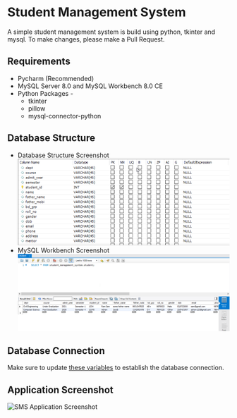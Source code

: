 # Student Management System

A simple student management system is build using python, tkinter and mysql.
To make changes, please make a Pull Request.

## Requirements 
* Pycharm (Recommended)
* MySQL Server 8.0 and MySQL Workbench 8.0 CE 
* Python Packages - 
    * tkinter
    * pillow
    * mysql-connector-python

## Database Structure
* Database Structure Screenshot
![Database Structure Screenshot](https://raw.githubusercontent.com/JoykishanSharma/Student_Manangement_System/master/images/database_structure.png)
* MySQL Workbench Screenshot
![MySQL Workbench Screenshot](https://raw.githubusercontent.com/JoykishanSharma/Student_Manangement_System/master/images/workbench_screenshot.png)

## Database Connection
Make sure to update [these variables]() to establish the database connection.

## Application Screenshot
![SMS Application Screenshot](https://raw.githubusercontent.com/JoykishanSharma/Student_Manangement_System/master/cimages/application_screenshot.png)